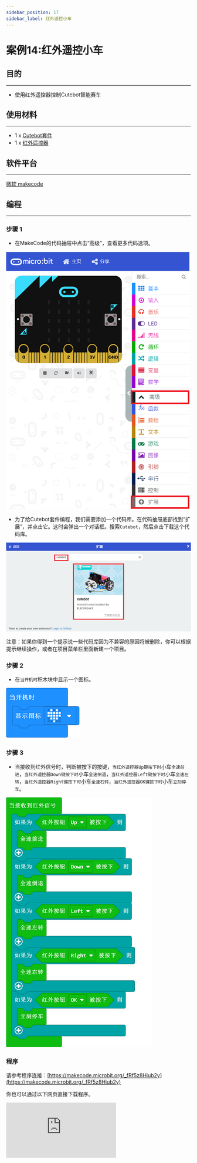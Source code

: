 ```yaml
---
sidebar_position: 17
sidebar_label: 红外遥控小车
---
```



# 案例14:红外遥控小车

## 目的
---
- 使用红外遥控器控制Cutebot智能赛车

## 使用材料
---
- 1 x [Cutebot套件](https://item.taobao.com/item.htm?spm=a1z10.5-c-s.w4002-18602834185.14.63585ccfBF5HDq&id=598365555295)
- 1 x [红外遥控器](https://item.taobao.com/item.htm?spm=a1z10.5-c-s.w4002-18602834185.14.63585ccfBF5HDq&id=598365555295)
## 软件平台
---
[微软 makecode](https://makecode.microbit.org/#)

## 编程
---
### 步骤 1
- 在MakeCode的代码抽屉中点击“高级”，查看更多代码选项。

![](./images/cutebot-pk-1.png)

- 为了给Cutebot套件编程，我们需要添加一个代码库。在代码抽屉底部找到“扩展”，并点击它。这时会弹出一个对话框。搜索`Cutebot`，然后点击下载这个代码库。

![](./images/cutebot-pk-11.png)

注意：如果你得到一个提示说一些代码库因为不兼容的原因将被删除，你可以根据提示继续操作，或者在项目菜单栏里面新建一个项目。

### 步骤 2

- 在`当开机时`积木块中显示一个图标。

![](./images/case_14_01.png)

### 步骤 3

- 当接收到红外信号时，判断被按下的按键，`当红外遥控器Up键按下时`小车`全速前进`，`当红外遥控器Down键按下时`小车`全速倒退`，`当红外遥控器Left键按下时`小车`全速左转`，`当红外遥控器Right键按下时`小车`全速右转`，`当红外遥控器OK键按下时`小车`立刻停车`。

![](./images/case_14_02.png)

### 程序

请参考程序连接：[https://makecode.microbit.org/_fRf5z8Hiub2y](https://makecode.microbit.org/_fRf5z8Hiub2y)

你也可以通过以下网页直接下载程序。

<div
    style={{
        position: 'relative',
        paddingBottom: '60%',
        overflow: 'hidden',
    }}
>
    <iframe
        src="https://makecode.microbit.org/_fRf5z8Hiub2y"
        frameborder="0"
        sandbox="allow-popups allow-forms allow-scripts allow-same-origin"
        style={{
            position: 'absolute',
            width: '100%',
            height: '100%',
        }}
    />
</div>
---

## 结论
---
- 通过红外遥控器控制小车前进、后退、左转、右转、停车。

## 思考
---

## 常见问题
---
## 相关阅读
---
